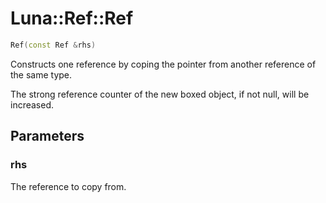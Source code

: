 # Luna::Ref::Ref

```c++
Ref(const Ref &rhs)
```

Constructs one reference by coping the pointer from another reference of the same type. 

The strong reference counter of the new boxed object, if not null, will be increased. 

## Parameters
### rhs
The reference to copy from. 

